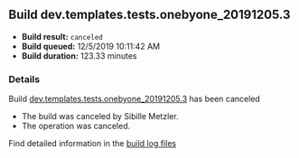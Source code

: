 ## Build dev.templates.tests.onebyone_20191205.3
- **Build result:** `canceled`
- **Build queued:** 12/5/2019 10:11:42 AM
- **Build duration:** 123.33 minutes
### Details
Build [dev.templates.tests.onebyone_20191205.3](https://winappstudio.visualstudio.com/web/build.aspx?pcguid=a4ef43be-68ce-4195-a619-079b4d9834c2&builduri=vstfs%3a%2f%2f%2fBuild%2fBuild%2f32200) has been canceled

+ The build was canceled by Sibille Metzler.
+ The operation was canceled.

Find detailed information in the [build log files]()
